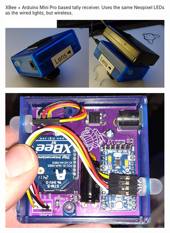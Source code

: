 XBee + Arduino Mini Pro based tally receiver.  Uses the same Neopixel LEDs as the wired lights, but wireless.

![Wireless Tally Light](wireless-tally.jpg)

![Wireless Tally Light Internal](wireless-tally-internal.jpg)
